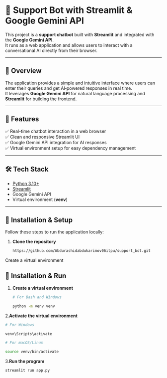 # 🤖 Support Bot with Streamlit & Google Gemini API

This project is a **support chatbot** built with **Streamlit** and integrated with the **Google Gemini API**.  
It runs as a web application and allows users to interact with a conversational AI directly from their browser.

---

## 📖 Overview

The application provides a simple and intuitive interface where users can enter their queries and get AI‑powered responses in real time.  
It leverages **Google Gemini API** for natural language processing and **Streamlit** for building the frontend.  

---

## 🚀 Features

✅ Real-time chatbot interaction in a web browser  
✅ Clean and responsive Streamlit UI  
✅ Google Gemini API integration for AI responses  
✅ Virtual environment setup for easy dependency management  

---

## 🛠️ Tech Stack

- [Python 3.10+](https://www.python.org/)  
- [Streamlit](https://streamlit.io/)  
- Google Gemini API  
- Virtual environment (**venv**)  

---

## 📝 Installation & Setup

Follow these steps to run the application locally:

1. **Clone the repository**
   ```bash
   https://github.com/Abdurashidabdukarimov06itpu/support_bot.git

Create a virtual environment

## 📝 Installation & Run

1. **Create a virtual environment**
   ```bash
   # For Bash and Windows
   
   python -m venv venv
2.**Activate the virtual environment**
```bash
# For Windows

venv\Scripts\activate
```
```bash
# For macOS/Linux

source venv/bin/activate
```
3.**Run the program**
```bash
streamlit run app.py


